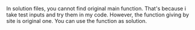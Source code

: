 In solution files, you cannot find original main function. That's because i take test inputs and try them in my code. However, the function giving by site is original one. You can use the function as solution. 
